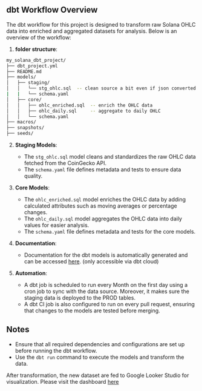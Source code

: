 ## dbt Workflow Overview

The dbt workflow for this project is designed to transform raw Solana OHLC data into enriched and aggregated datasets for analysis. Below is an overview of the workflow:

1. **folder structure**:
 ```bash
my_solana_dbt_project/
├── dbt_project.yml
├── README.md
├── models/
│   ├── staging/
│   │   └── stg_ohlc.sql  -- clean source a bit even if json converted file is pretty clean
|   |   └── schema.yaml
│   ├── core/
│   │   ├── ohlc_enriched.sql  -- enrich the OHLC data
│   │   ├── ohlc_daily.sql     -- aggregate to daily OHLC
│   │   └── schema.yaml   
├── macros/
├── snapshots/
├── seeds/
```

2. **Staging Models**:
   - The `stg_ohlc.sql` model cleans and standardizes the raw OHLC data fetched from the CoinGecko API.
   - The `schema.yaml` file defines metadata and tests to ensure data quality.

3. **Core Models**:
   - The `ohlc_enriched.sql` model enriches the OHLC data by adding calculated attributes such as moving averages or percentage changes.
   - The `ohlc_daily.sql` model aggregates the OHLC data into daily values for easier analysis.
   - The `schema.yaml` file defines metadata and tests for the core models.

4. **Documentation**:
   - Documentation for the dbt models is automatically generated and can be accessed [here](https://vj048.us1.dbt.com/accounts/70471823456921/develop/70471823762484/docs/index.html#!/overview?g_v=1). (only accessible via dbt cloud)

5. **Automation**:
   - A dbt job is scheduled to run every Month on the first day using a cron job to sync with the data source. Moreover, it makes sure the staging data is deployed to the PROD tables.
   - A dbt CI job is also configured to run on every pull request, ensuring that changes to the models are tested before merging.

## Notes
- Ensure that all required dependencies and configurations are set up before running the dbt workflow.
- Use the `dbt run` command to execute the models and transform the data.

After transformation, the new dataset are fed to Google Looker Studio for visualization. Please visit the dashboard [here](https://lookerstudio.google.com/reporting/227ebf49-b651-44dc-b34b-099cd3abac20)